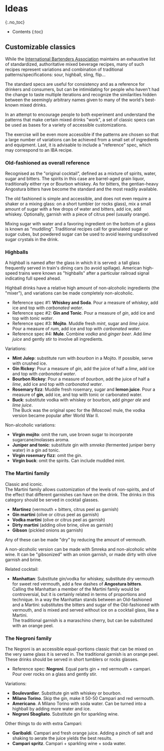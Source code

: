 # Ideas
{:.no_toc}

* Contents
{:toc}

## Customizable classics
While the [International Bartenders Association](https://iba-world.com) maintains an exhaustive list of standardized, authoritative mixed beverage recipes, many of such recipes represent variations and combination of traditional patterns/specifications: sour, highball, sling, flip...

The standard specs are useful for consistency and as a reference for drinkers and consumers, but can be intimidating for people who haven't had the change to taste multiple iterations and recognize the similarities hidden between the seemingly arbitrary names given to many of the world's best-known mixed drinks.

In an attempt to encourage people to both experiment and understand the patterns that make certain mixed drinks "work", a set of classic specs can be used as bases for a variety of accessible customizations.

The exercise will be even more accessible if the patterns are chosen so that a large number of variations can be achieved from a small set of ingredients and equipment. Last, it is advisable to include a "reference" spec, which may correspond to an IBA recipe.

### Old-fashioned as overall reference
Recognised as the "original cocktail", defined as a mixture of spirits, water, sugar and bitters. The spirits in this case are barrel-aged grain liquor, traditionally either rye or Bourbon whiskey. As for bitters, the gentian-heavy Angostura bitters have become the standard and the most readily available.

The old fashioned is simple and accessible, and does not even require a shaker or a mixing glass: on a short tumbler (or rocks glass), mix a small amount of sugar with a few drops of water and bitters, add ice, add whiskey. Optionally, garnish with a piece of citrus peel (usually orange).

Mixing sugar with water and a favoring ingredient on the bottom of a glass is known as "muddling". Traditional recipes call for granulated sugar or sugar cubes, but powdered sugar can be used to avoid leaving undissolved sugar crystals in the drink. 

### Highballs
A highball is named after the glass in which it is served: a tall glass frequently served in train's dining cars (to avoid spillage). American high-speed trains were known as "highballs" after a particular railroad signal indicating full speed ahead.

Highball drinks have a relative high amount of non-alcoholic ingredients (the "mixer"), and variations can be made completely non-alcoholic.

- Reference spec #1: **Whiskey and Soda**. Pour a measure of *whiskey*, add ice and top with *carbonated water*.
- Reference spec #2: **Gin and Tonic**. Pour a measure of *gin*, add ice and top with *tonic water*.
- Reference spec #3: **Mojito**. Muddle fresh *mint*, sugar and *lime juice*. Pour a measure of *rum*, add ice and top with *carbonated water*.
- Reference spec #4: **Mule**. Combine *vodka* and *ginger beer*. Add *lime juice* and gently stir to involve all ingredients.

Variations:
  - **Mint Julep**: substitute rum with *bourbon* in a Mojito. If possible, serve with crushed ice.
  - **Gin Rickey**: Pour a measure of *gin*, add the juice of half a *lime*, add ice and top with *carbonated water*.
  - **Bourbon Rickey**: Pour a measure of *bourbon*, add the juice of half a *lime*, add ice and top with *carbonated water*.
  - **Rosemary fizz**: Muddle fresh rosemary, sugar and **lemon juice**. Pour a measure of **gin**, add ice, and top with tonic or carbonated water.
  - **Buck**: substitute vodka with whiskey or bourbon, add *ginger ale* and *lime juice*.  
    The Buck was the original spec for the (Moscow) mule, the vodka version became popular after World War II. 

Non-alcoholic variations:
  - **Virgin mojito**: omit the rum, use brown sugar to incorporate sugarcane/molasses aroma.
  - **Juniper and tonic**: substitute gin with *smreka* (fermented juniper berry water) in a gin ad tonic.
  - **Virgin rosemary fizz**: omit the gin.
  - **Virgin buck**: omit the spirits. Can include muddled mint.

### The Martini family
Classic and iconic.  
The Martini family allows customization of the levels of non-spirits, and of the effect that different garnishes can have on the drink. 
The drinks in this category should be served in cocktail glasses.

- **Martinez** (vermouth + bitters, citrus peel as garnish)
- **Gin martini** (olive or citrus peel as garnish)
- **Vodka martini** (olive or citrus peel as garnish)
- **Dirty martini** (adding olive brine, olive as garnish)
- **Gibson** (pickled onions as garnish)

Any of these can be made "dry" by reducing the amount of vermouth.

A non-alcoholic version can be made with Smreka and non-alcoholic white wine.
It can be "gibsonized" with an onion garnish, or made dirty with olive garnish and brine.

Related cocktail:
- **Manhattan**: Substitute gin/vodka for whiskey, substitute dry vermouth for sweet red vermouth, add a few dashes of **Angostura bitters**.  
Calling the Manhattan a member of the Martini family would be controversial, but it is certainly related in terms of proportions and technique. In a way the Manhattan stands between an Old-fashioned and a Martini: substitutes the bitters and sugar of the Old-fashioned with vermouth, and is mixed and served without ice on a cocktail glass, like a Martini.  
The traditional garnish is a maraschino cherry, but can be substituted with an orange peel.

### The Negroni family
The Negroni is an accessible equal-portions classic that can be mixed on the very same glass it is served in.
The traditional garnish is an orange peel. These drinks should be served in short tumblers or rocks glasses.

- Reference spec: **Negroni**. Equal parts gin + red vermouth + campari. Pour over rocks on a glass and gently stir.

Variations:
- **Boulevardier**. Substitute gin with whiskey or bourbon.
- **Milano Torino**. Skip the gin, make it 50-50 Campari and red vermouth.
- **Americano**. A Milano Torino with soda water. Can be turned into a highball by adding more water and ice.
- **Negroni Sbagliato**. Substitute gin for sparkling wine.

Other things to do with extra Campari:
- **Garibaldi**. Campari and fresh orange juice. Adding a pinch of salt and shaking to aerate the juice yields the best results.
- **Campari spritz**. Campari + sparkling wine + soda water.
